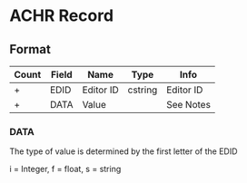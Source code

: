 ACHR Record
===========

## Format

Count | Field | Name | Type | Info
------|-------|------|------|-----
+ | EDID | Editor ID | cstring | Editor ID
+ | DATA | Value |  | See Notes

### DATA

The type of value is determined by the first letter of the EDID

i = Integer, f = float, s = string